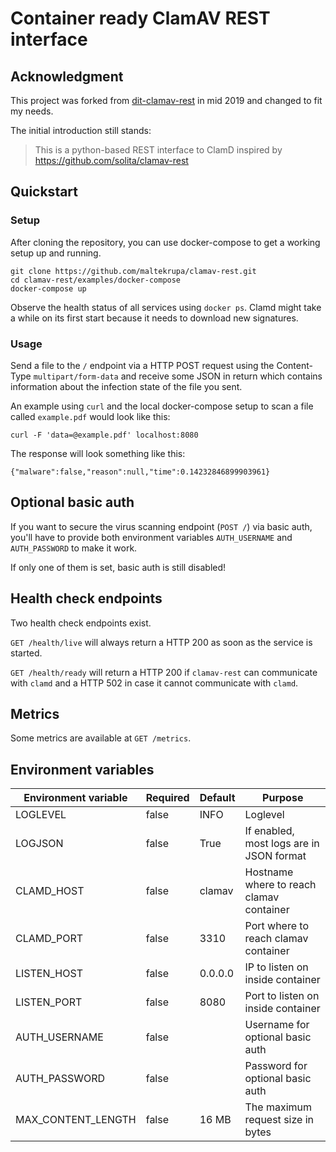 # Container ready ClamAV REST interface

## Acknowledgment

This project was forked from [dit-clamav-rest](https://github.com/uktrade/dit-clamav-rest)
in mid 2019 and changed to fit my needs.

The initial introduction still stands:

> This is a python-based REST interface to ClamD inspired by https://github.com/solita/clamav-rest

## Quickstart

### Setup

After cloning the repository, you can use docker-compose to get a
working setup up and running.

```
git clone https://github.com/maltekrupa/clamav-rest.git
cd clamav-rest/examples/docker-compose
docker-compose up
```

Observe the health status of all services using `docker ps`. Clamd might take a
while on its first start because it needs to download new signatures.

### Usage

Send a file to the `/` endpoint via a HTTP POST request using the Content-Type
`multipart/form-data` and receive some JSON in return which contains information
about the infection state of the file you sent.

An example using `curl` and the local docker-compose setup to scan a file called
`example.pdf` would look like this:

```
curl -F 'data=@example.pdf' localhost:8080
```

The response will look something like this:

```
{"malware":false,"reason":null,"time":0.14232846899903961}
```

## Optional basic auth

If you want to secure the virus scanning endpoint (`POST /`) via basic
auth, you'll have to provide both environment variables `AUTH_USERNAME` and
`AUTH_PASSWORD` to make it work.

If only one of them is set, basic auth is still disabled!

## Health check endpoints

Two health check endpoints exist.

`GET /health/live` will always return a HTTP 200 as soon as the service is started.

`GET /health/ready` will return a HTTP 200 if `clamav-rest` can communicate with
`clamd` and a HTTP 502 in case it cannot communicate with `clamd`.

## Metrics

Some metrics are available at `GET /metrics`.

## Environment variables

| Environment variable | Required | Default | Purpose                                  |
|----------------------|----------|---------|------------------------------------------|
| LOGLEVEL             | false    | INFO    | Loglevel                                 |
| LOGJSON              | false    | True    | If enabled, most logs are in JSON format |
| CLAMD_HOST           | false    | clamav  | Hostname where to reach clamav container |
| CLAMD_PORT           | false    | 3310    | Port where to reach clamav container     |
| LISTEN_HOST          | false    | 0.0.0.0 | IP to listen on inside container         |
| LISTEN_PORT          | false    | 8080    | Port to listen on inside container       |
| AUTH_USERNAME        | false    |         | Username for optional basic auth         |
| AUTH_PASSWORD        | false    |         | Password for optional basic auth         |
| MAX_CONTENT_LENGTH   | false    | 16 MB   | The maximum request size in bytes        |               
